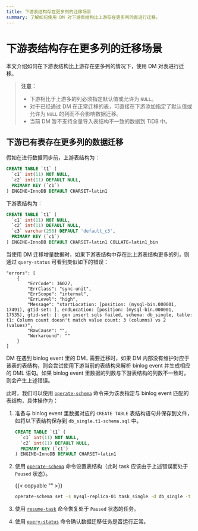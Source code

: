 ```yaml
---
title: 下游表结构存在更多列的迁移场景
summary: 了解如何使用 DM 对下游表结构比上游存在更多列的表进行迁移。
---
```


# 下游表结构存在更多列的迁移场景

本文介绍如何在下游表结构比上游存在更多列的情况下，使用 DM 对表进行迁移。

> **注意：**
>
> - 下游相比于上游多的列必须指定默认值或允许为 `NULL`。
> - 对于已经通过 DM 在正常迁移的表，可直接在下游添加指定了默认值或允许为 `NULL` 的列而不会影响数据迁移。
> - 当前 DM 暂不支持全量导入表结构不一致的数据到 TiDB 中。

## 下游已有表存在更多列的数据迁移

假如在进行数据同步前，上游表结构为：

```sql
CREATE TABLE `t1` (
  `c1` int(11) NOT NULL,
  `c2` int(11) DEFAULT NULL,
  PRIMARY KEY (`c1`)
) ENGINE=InnoDB DEFAULT CHARSET=latin1
```

下游表结构为：

```sql
CREATE TABLE `t1` (
  `c1` int(11) NOT NULL,
  `c2` int(11) DEFAULT NULL,
  `c3` varchar(256) DEFAULT 'default_c3',
  PRIMARY KEY (`c1`)
) ENGINE=InnoDB DEFAULT CHARSET=latin1 COLLATE=latin1_bin
```

当使用 DM 迁移增量数据时，如果下游表结构中存在比上游表结构更多的列，则通过 `query-status` 可看到类似如下的错误：

```
"errors": [
    {
        "ErrCode": 36027,
        "ErrClass": "sync-unit",
        "ErrScope": "internal",
        "ErrLevel": "high",
        "Message": "startLocation: [position: (mysql-bin.000001, 17491), gtid-set: ], endLocation: [position: (mysql-bin.000001, 17535), gtid-set: ]: gen insert sqls failed, schema: db_single, table: t1: Column count doesn't match value count: 3 (columns) vs 2 (values)",
        "RawCause": "",
        "Workaround": ""
    }
]
```

DM 在遇到 binlog event 里的 DML 需要迁移时，如果 DM 内部没有维护对应于该表的表结构，则会尝试使用下游当前的表结构来解析 binlog event 并生成相应的 DML 语句。如果 binlog event 里数据的列数与下游表结构的列数不一致时，则会产生上述错误。

此时，我们可以使用 [`operate-schema`](manage-schema.md) 命令来为该表指定与 binlog event 匹配的表结构，具体操作为：

1. 准备与 binlog event 里数据对应的 `CREATE TABLE` 表结构语句并保存到文件，如将以下表结构保存到 `db_single.t1-schema.sql` 中。

    ```sql
    CREATE TABLE `t1` (
      `c1` int(11) NOT NULL,
      `c2` int(11) DEFAULT NULL,
      PRIMARY KEY (`c1`)
    ) ENGINE=InnoDB DEFAULT CHARSET=latin1
    ```

2. 使用 [`operate-schema`](manage-schema.md) 命令设置表结构（此时 task 应该由于上述错误而处于 `Paused` 状态）。

    {{< copyable "" >}}
    
    ```bash
    operate-schema set -s mysql-replica-01 task_single -d db_single -t t1 db_single.t1-schema.sql
    ```    

3. 使用 [`resume-task`](resume-task.md) 命令恢复处于 `Paused` 状态的任务。

4. 使用 [`query-status`](query-status.md) 命令确认数据迁移任务是否运行正常。
